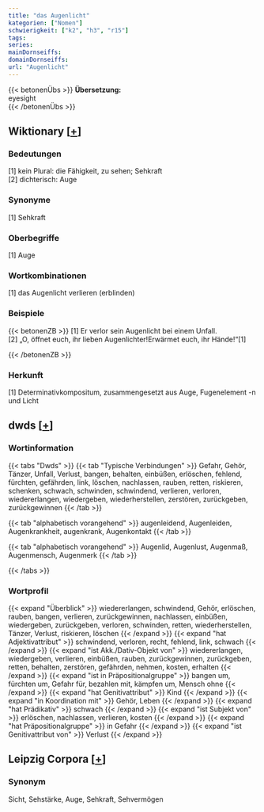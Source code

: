 ```yaml
---
title: "das Augenlicht"
kategorien: ["Nomen"]
schwierigkeit: ["k2", "h3", "r15"]
tags:
series:
mainDornseiffs:
domainDornseiffs:
url: "Augenlicht"
---
```


{{< betonenÜbs >}}
**Übersetzung:**  
eyesight  
{{< /betonenÜbs >}}

## Wiktionary [[+](https://de.wiktionary.org/wiki/Augenlicht)]

### Bedeutungen
[1] kein Plural: die Fähigkeit, zu sehen; Sehkraft  
[2] dichterisch: Auge  

### Synonyme
[1] Sehkraft  

### Oberbegriffe
[1] Auge  

### Wortkombinationen
[1] das Augenlicht verlieren (erblinden)  

### Beispiele
{{< betonenZB >}}
[1] Er verlor sein Augenlicht bei einem Unfall.  
[2] „O, öffnet euch, ihr lieben Augenlichter!Erwärmet euch, ihr Hände!“[1]  

{{< /betonenZB >}}
### Herkunft
[1] Determinativkompositum, zusammengesetzt aus Auge, Fugenelement -n und Licht  



## dwds [[+](https://www.dwds.de/wb/Augenlicht)]

### Wortinformation
{{< tabs "Dwds" >}}
{{< tab "Typische Verbindungen" >}}
Gefahr, Gehör, Tänzer, Unfall, Verlust, bangen, behalten, einbüßen, erlöschen, fehlend, fürchten, gefährden, link, löschen, nachlassen, rauben, retten, riskieren, schenken, schwach, schwinden, schwindend, verlieren, verloren, wiedererlangen, wiedergeben, wiederherstellen, zerstören, zurückgeben, zurückgewinnen
{{< /tab >}}

{{< tab "alphabetisch vorangehend" >}}
augenleidend, Augenleiden, Augenkrankheit, augenkrank, Augenkontakt
{{< /tab >}}

{{< tab "alphabetisch vorangehend" >}}
Augenlid, Augenlust, Augenmaß, Augenmensch, Augenmerk
{{< /tab >}}

{{< /tabs >}}

### Wortprofil
{{< expand "Überblick" >}} wiedererlangen, schwindend, Gehör, erlöschen, rauben, bangen, verlieren, zurückgewinnen, nachlassen, einbüßen, wiedergeben, zurückgeben, verloren, schwinden, retten, wiederherstellen, Tänzer, Verlust, riskieren, löschen {{< /expand >}}
{{< expand "hat Adjektivattribut" >}} schwindend, verloren, recht, fehlend, link, schwach {{< /expand >}}
{{< expand "ist Akk./Dativ-Objekt von" >}} wiedererlangen, wiedergeben, verlieren, einbüßen, rauben, zurückgewinnen, zurückgeben, retten, behalten, zerstören, gefährden, nehmen, kosten, erhalten {{< /expand >}}
{{< expand "ist in Präpositionalgruppe" >}} bangen um, fürchten um, Gefahr für, bezahlen mit, kämpfen um, Mensch ohne {{< /expand >}}
{{< expand "hat Genitivattribut" >}} Kind {{< /expand >}}
{{< expand "in Koordination mit" >}} Gehör, Leben {{< /expand >}}
{{< expand "hat Prädikativ" >}} schwach {{< /expand >}}
{{< expand "ist Subjekt von" >}} erlöschen, nachlassen, verlieren, kosten {{< /expand >}}
{{< expand "hat Präpositionalgruppe" >}} in Gefahr {{< /expand >}}
{{< expand "ist Genitivattribut von" >}} Verlust {{< /expand >}}

## Leipzig Corpora [[+](https://corpora.uni-leipzig.de/en/res?word=Augenlicht&corpusId=deu_newscrawl-public_2018)]


### Synonym
Sicht, Sehstärke, Auge, Sehkraft, Sehvermögen

